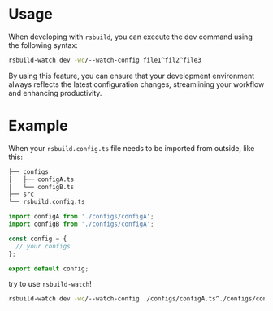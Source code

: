 # Usage

When developing with `rsbuild`, you can execute the dev command using the following syntax:

```bash  
rsbuild-watch dev -wc/--watch-config file1^fil2^file3
```
By using this feature, you can ensure that your development environment always reflects the latest configuration changes, streamlining your workflow and enhancing productivity.

# Example
When your `rsbuild.config.ts` file needs to be imported from outside, like this:
```bash
├── configs
│   ├── configA.ts
│   └── configB.ts
├── src
└── rsbuild.config.ts
```
```typescript
import configA from './configs/configA';
import configB from './configs/configA';

const config = {
  // your configs
};

export default config;
```
try to use `rsbuild-watch`!
```bash
rsbuild-watch dev -wc/--watch-config ./configs/configA.ts^./configs/configB.ts
```
